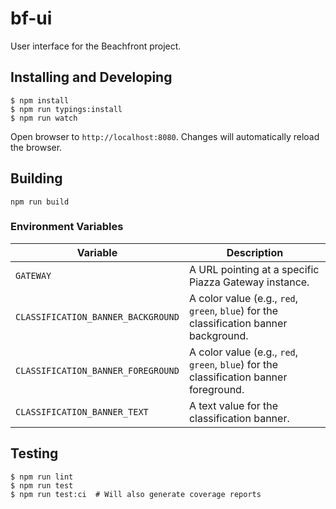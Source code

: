 # bf-ui

User interface for the Beachfront project.

## Installing and Developing

```
$ npm install
$ npm run typings:install
$ npm run watch
```

Open browser to `http://localhost:8080`.  Changes will automatically
reload the browser.

## Building

```
npm run build
```

### Environment Variables

| Variable                           | Description                                           |
|------------------------------------|-------------------------------------------------------|
| `GATEWAY`                          | A URL pointing at a specific Piazza Gateway instance. |
| `CLASSIFICATION_BANNER_BACKGROUND` | A color value (e.g., `red`, `green`, `blue`) for the classification banner background. |
| `CLASSIFICATION_BANNER_FOREGROUND` | A color value (e.g., `red`, `green`, `blue`) for the classification banner foreground. |
| `CLASSIFICATION_BANNER_TEXT`       | A text value for the classification banner. |


## Testing

```
$ npm run lint
$ npm run test
$ npm run test:ci  # Will also generate coverage reports
```
